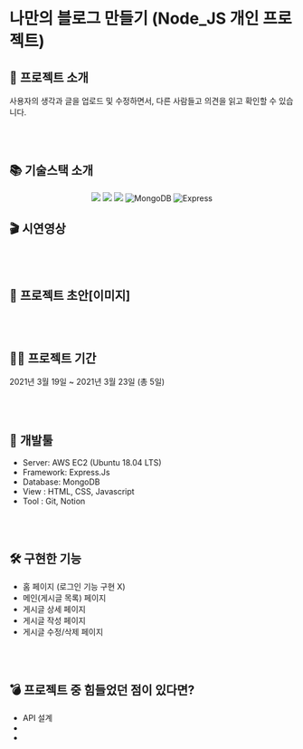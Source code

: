 # 나만의 블로그 만들기 (Node_JS 개인 프로젝트)

 
 
## 👋 프로젝트 소개

사용자의 생각과 글을 업로드 및 수정하면서, 다른 사람들고 의견을 읽고 확인할 수 있습니다.

<br/>
<br/>

## 📚 기술스택 소개
<p align="center">
<img src="https://img.shields.io/badge/html-E34F26?style=for-the-badge&logo=html5&logoColor=white"> 
<img src="https://img.shields.io/badge/css-1572B6?style=for-the-badge&logo=css3&logoColor=white"> 
<img src="https://img.shields.io/badge/js-F7DF1E?style=for-the-badge&logo=javascript&logoColor=black"> 
<img alt="MongoDB" src ="https://img.shields.io/badge/MongoDB-47a248.svg?&style=for-the-badge&logo=MongoDB&logoColor=white"/>
<img alt="Express" src="https://img.shields.io/badge/express-004088?style=for-the-badge&logo=express&logoColor=white">
 
 
 
  
  ## 🎬 시연영상


<br/>
<br/>

## 🎨 프로젝트 초안[이미지]


<br/>
<br/>

## 👨‍💻 프로젝트 기간

2021년 3월 19일 ~ 2021년 3월 23일 (총 5일)

<br/>
<br/>

## 🔨 개발툴

-   Server: AWS EC2 (Ubuntu 18.04 LTS)
-   Framework: Express.Js
-   Database: MongoDB
-   View : HTML, CSS, Javascript
-   Tool : Git, Notion

<br/>
<br/>
  
  ## 🛠 구현한 기능 
  - 홈 페이지 (로그인 기능 구현 X)
  - 메인(게시글 목록) 페이지
  - 게시글 상세 페이지
  - 게시글 작성 페이지
  - 게시글 수정/삭제 페이지



<br/>
<br/>



## 💣 프로젝트 중 힘들었던 점이 있다면?

-   API 설계
-   
-
